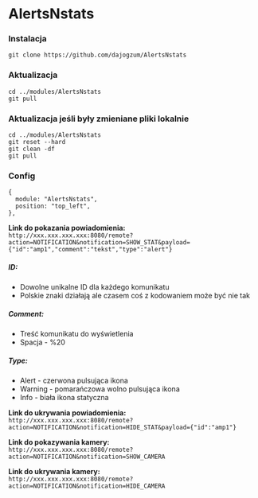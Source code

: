 # AlertsNstats

### Instalacja<br>
```
git clone https://github.com/dajogzum/AlertsNstats
```
### Aktualizacja<br>
```
cd ../modules/AlertsNstats
git pull
```
### Aktualizacja jeśli były zmieniane pliki lokalnie<br>
```
cd ../modules/AlertsNstats
git reset --hard
git clean -df
git pull
```
### Config
```
{
  module: "AlertsNstats",
  position: "top_left",
},
```
**Link do pokazania powiadomienia:**<br>
`http://xxx.xxx.xxx.xxx:8080/remote?action=NOTIFICATION&notification=SHOW_STAT&payload={"id":"amp1","comment":"tekst","type":"alert"}`

##### ID:
- Dowolne unikalne ID dla każdego komunikatu<br>
- Polskie znaki działają ale czasem coś z kodowaniem może być nie tak<br>

##### Comment:
- Treść komunikatu do wyświetlenia<br>
- Spacja - %20<br>

##### Type:
- Alert - czerwona pulsująca ikona<br>
- Warning - pomarańczowa wolno pulsująca ikona<br>
- Info - biała ikona statyczna<br>

**Link do ukrywania powiadomienia:**<br>
`http://xxx.xxx.xxx.xxx:8080/remote?action=NOTIFICATION&notification=HIDE_STAT&payload={"id":"amp1"}`

**Link do pokazywania kamery:**<br>
`http://xxx.xxx.xxx.xxx:8080/remote?action=NOTIFICATION&notification=SHOW_CAMERA`


**Link do ukrywania kamery:**<br>
`http://xxx.xxx.xxx.xxx:8080/remote?action=NOTIFICATION&notification=HIDE_CAMERA`
